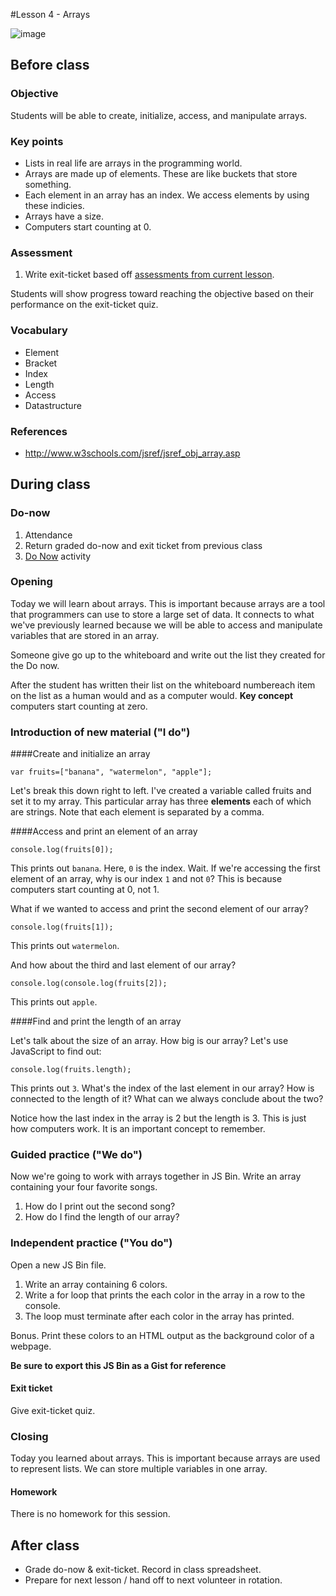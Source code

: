 #Lesson 4 - Arrays

![image](http://i.imgur.com/64dLS3B.jpg)

## Before class

### Objective

Students will be able to create, initialize, access, and manipulate arrays.

### Key points

* Lists in real life are arrays in the programming world.
* Arrays are made up of elements. These are like buckets that store something.
* Each element in an array has an index. We access elements by using these indicies.
* Arrays have a size.
* Computers start counting at 0.

### Assessment

1. Write exit-ticket based off [assessments from current lesson](assessments/).

Students will show progress toward reaching the objective based on their performance on the exit-ticket quiz.

### Vocabulary

* Element
* Bracket
* Index
* Length
* Access
* Datastructure

### References

* http://www.w3schools.com/jsref/jsref_obj_array.asp

## During class

### Do-now

1. Attendance
2. Return graded do-now and exit ticket from previous class
3. [Do Now](assessments/do_now.md) activity

### Opening

Today we will learn about arrays. This is important because arrays are a tool that programmers can use to store a large set of data. It connects to what we've previously learned because we will be able to access and manipulate variables that are stored in an array.

Someone give go up to the whiteboard and write out the list they created for the Do now. 

After the student has written their list on the whiteboard numbereach item on the list as a human would and as a computer would. **Key concept** computers start counting at zero.

### Introduction of new material ("I do")

####Create and initialize an array

```
var fruits=["banana", "watermelon", "apple"];
```

Let's break this down right to left. I've created a variable called fruits and set it to my array. This particular array has three **elements** each of which are strings. Note that each element is separated by a comma. 

####Access and print an element of an array

```
console.log(fruits[0]);
```

This prints out `banana`. Here, `0` is the index. Wait. If we're accessing the first element of an array, why is our index `1` and not `0`? This is because computers start counting at 0, not 1. 

What if we wanted to access and print the second element of our array?

```
console.log(fruits[1]);
``` 

This prints out `watermelon`. 

And how about the third and last element of our array?

```
console.log(console.log(fruits[2]);
```

This prints out `apple`. 


####Find and print the length of an array

Let's talk about the size of an array. How big is our array? Let's use JavaScript to find out:

``console.log(fruits.length);``

This prints out `3`. What's the index of the last element in our array? How is connected to the length of it? What can we always conclude about the two?  

Notice how the last index in the array is 2 but the length is 3. This is just how computers work. It is an important concept to remember.


### Guided practice ("We do")

Now we're going to work with arrays together in JS Bin. 
Write an array containing your four favorite songs.


1. How do I print out the second song?
3. How do I find the length of our array?



### Independent practice ("You do")
Open a new JS Bin file.

1. Write an array containing 6 colors.
2. Write a for loop that prints the each color in the array in a row to the console.
3. The loop must terminate after each color in the array has printed.

Bonus. Print these colors to an HTML output as the background color of a webpage.

**Be sure to export this JS Bin as a Gist for reference**
#### Exit ticket

Give exit-ticket quiz.

### Closing

Today you learned about arrays. This is important because arrays are used to represent lists. We can store multiple variables in one array.

#### Homework

There is no homework for this session.
## After class

* Grade do-now & exit-ticket. Record in class spreadsheet.
* Prepare for next lesson / hand off to next volunteer in rotation.
